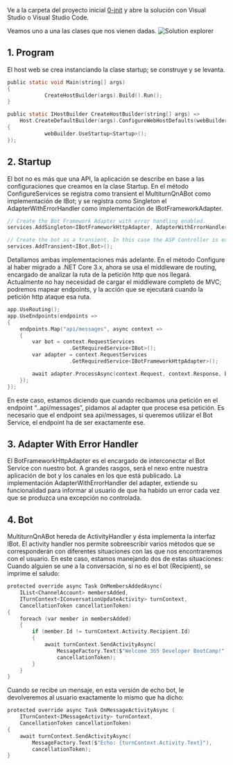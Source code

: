 Ve a la carpeta del proyecto inicial [0-init](https://github.com/CompartiMOSS/Microsoft-365-Developer-Bootcamp-Virtual/tree/master/Track%202/roBotizandoTeams/0-init) y abre la solución con Visual Studio o Visual Studio Code.

Veamos uno a una las clases que nos vienen dadas.
![Solution explorer](https://dev.azure.com/esalcedoo/a9ddfdb1-0226-4f4f-a89d-42e9d69b4f3b/_apis/git/repositories/66d8fc7f-f7ae-4b26-a4aa-03920094c86a/Items?path=%2F/.attachments/image-5f490f7b-a8b0-4c88-90c3-a7dfec71aee0.png)
## 1.	Program
El host web se crea instanciando la clase startup; se construye y se levanta.
``` C
public static void Main(string[] args)
{
            CreateHostBuilder(args).Build().Run();
}

public static IHostBuilder CreateHostBuilder(string[] args) =>
    Host.CreateDefaultBuilder(args).ConfigureWebHostDefaults(webBuilder =>
{
            webBuilder.UseStartup<Startup>();
});
```
## 2.	Startup
El bot no es más que una API, la aplicación se describe en base a las configuraciones que creamos en la clase Startup.
En el método ConfigureServices se registra como transient el MultiturnQnABot como implementación de IBot; y se registra como Singleton el AdapterWithErrorHandler como implementación de IBotFrameworkAdapter.

``` C
// Create the Bot Framework Adapter with error handling enabled.
services.AddSingleton<IBotFrameworkHttpAdapter, AdapterWithErrorHandler>();

// Create the bot as a transient. In this case the ASP Controller is expecting an IBot.
services.AddTransient<IBot,Bot>();
```
Detallamos ambas implementaciones más adelante.
En el método Configure al haber migrado a .NET Core 3.x, ahora se usa el middleware de routing, encargado de analizar la ruta de la petición http que nos llegará.
Actualmente no hay necesidad de cargar el middleware completo de MVC; podremos mapear endpoints, y la acción que se ejecutará cuando la petición http ataque esa ruta.
``` C
app.UseRouting();
app.UseEndpoints(endpoints =>
{
    endpoints.Map("api/messages", async context =>
    {
        var bot = context.RequestServices
                    .GetRequiredService<IBot>();
        var adapter = context.RequestServices
                    .GetRequiredService<IBotFrameworkHttpAdapter>();

        await adapter.ProcessAsync(context.Request, context.Response, bot);
    });
});
```
En este caso, estamos diciendo que cuando recibamos una petición en el endpoint “..api/messages”, pidamos al adapter que procese esa petición.
Es necesario que el endpoint sea api/messages, si queremos utilizar el Bot Service, el endpoint ha de ser exactamente ese.
## 3.	Adapter With Error Handler
El BotFrameworkHttpAdapter es el encargado de interconectar el Bot Service con nuestro bot. A grandes rasgos, será el nexo entre nuestra aplicación de bot y los canales en los que está publicado.
La implementación AdapterWithErrorHandler del adapter, extiende su funcionalidad para informar al usuario de que ha habido un error cada vez que se produzca una excepción no controlada.
## 4.	Bot
MultiturnQnABot hereda de ActivityHandler y ésta implementa la interfaz IBot.
El activity handler nos permite sobreescribir varios métodos que se corresponderán con diferentes situaciones con las que nos encontraremos con el usuario.
En este caso, estamos manejando dos de estas situaciones:
Cuando alguien se une a la conversación, si no es el bot (Recipient), se imprime el saludo:
``` C
protected override async Task OnMembersAddedAsync(
    IList<ChannelAccount> membersAdded, 
    ITurnContext<IConversationUpdateActivity> turnContext, 
    CancellationToken cancellationToken)
{
    foreach (var member in membersAdded)
    {
        if (member.Id != turnContext.Activity.Recipient.Id)
        {
            await turnContext.SendActivityAsync(
                MessageFactory.Text($"Welcome 365 Developer BootCamp!"),
                cancellationToken);
        }
    }
}
```
Cuando se recibe un mensaje, en esta versión de echo bot, le devolveremos al usuario exactamente lo mismo que ha dicho:
``` C
protected override async Task OnMessageActivityAsync (
    ITurnContext<IMessageActivity> turnContext, 
    CancellationToken cancellationToken)
{
    await turnContext.SendActivityAsync(
        MessageFactory.Text($"Echo: {turnContext.Activity.Text}"),
        cancellationToken);
}
```
